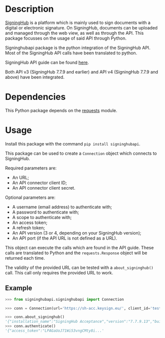 # Description
[SigningHub](https://www.signinghub.com/) is a platform which is mainly used to sign documents with a digital or electronic signature.
On SigningHub, documents can be uploaded and managed through the web view, as well as through the API.
This package focusses on the usage of said API through Python.

Signinghubapi package is the python integration of the SigningHub API. Most of the SigningHub API calls have been translated to python.

SigningHub API guide can be found [here](https://manuals.keysign.eu).

Both API v3 (SigningHub 7.7.9 and earlier) and API v4 (SigningHub 7.7.9 and above) have been integrated.

# Dependencies
This Python package depends on the [requests](https://pypi.org/project/requests/) module.

# Usage
Install this package with the command ```pip install signinghubapi```.

This package can be used to create a ```Connection``` object which connects to SigningHub.

Required parameters are:
- An URL;
- An API connector client ID;
- An API connector client secret.

Optional parameters are:
- A username (email address) to authenticate with;
- A password to authenticate with;
- A scope to authenticate with;
- An access token;
- A refresh token;
- An API version (3 or 4, depending on your SigningHub version);
- An API port (if the API URL is not defined as a URL).

This object can execute the calls which are found in the API guide. These calls are translated to Python and the ```requests.Response``` object will be returned each time.

The validity of the provided URL can be tested with a ```about_signinghub()``` call. This call only requires the provided URL to work.

## Example
```python
>>> from signinghubapi.signinghubapi import Connection

>>> conn = Connection(url='https://sh-acc.keysign.eu/', client_id='testclientid', client_secret='testclientsecret', username='test@email.com', password='1234')

>>> conn.about_signinghub()
'{"installation_name":"SigningHub Acceptance","version":"7.7.9.13","build":...'
>>> conn.authenticate()
'{"access_token":"LPAGaUoJ71Wi53vngCMty8i...'
```
